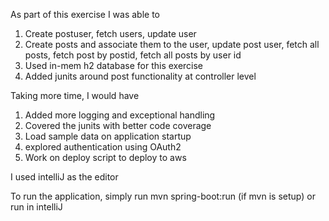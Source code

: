 As part of this exercise I was able to 
1. Create postuser, fetch users, update user
2. Create posts and associate them to the user, update post user, fetch all posts, 
fetch post by postid, fetch all posts by user id
3. Used in-mem h2 database for this exercise
4. Added junits around post functionality at controller level

Taking more time, I would have
1. Added more logging and exceptional handling
2. Covered the junits with better code coverage
3. Load sample data on application startup
4. explored authentication using OAuth2
5. Work on deploy script to deploy to aws

I used intelliJ as the editor

To run the application, simply run mvn spring-boot:run (if mvn is setup) or run in 
intelliJ